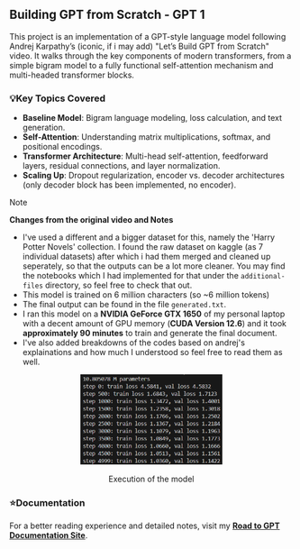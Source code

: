 ## Building GPT from Scratch - GPT 1

This project is an implementation of a GPT-style language model following Andrej Karpathy’s (iconic, if i may add) "Let’s Build GPT from Scratch" video. It walks through the key components of modern transformers, from a simple bigram model to a fully functional self-attention mechanism and multi-headed transformer blocks.  

### **💡Key Topics Covered**  
- **Baseline Model**: Bigram language modeling, loss calculation, and text generation.
- **Self-Attention**: Understanding matrix multiplications, softmax, and positional encodings. 
- **Transformer Architecture**: Multi-head self-attention, feedforward layers, residual connections, and layer normalization.
- **Scaling Up**: Dropout regularization, encoder vs. decoder architectures (only decoder block has been implemented, no encoder).

> [!Note]
> **Changes from the original video and Notes**
> - I've used a different and a bigger dataset for this, namely the 'Harry Potter Novels' collection. I found the raw dataset on kaggle (as 7 individual datasets) after which i had them merged and cleaned up seperately, so that the outputs can be a lot more cleaner. You may find the notebooks which I had implemented for that under the `additional-files` directory, so feel free to check that out.
> - This model is trained on 6 million characters (so ~6 million tokens)
> - The final output can be found in the file `generated.txt`.
> - I ran this model on a **NVIDIA GeForce GTX 1650** of my personal laptop with a decent amount of GPU memory (**CUDA Version 12.6**) and it took **approximately 90 minutes** to train and generate the final document.
> - I've also added breakdowns of the codes based on andrej's explainations and how much I understood so feel free to read them as well.

<div align="center">
<img src="additional-files\static\training-time.png" alt="Thumbnail" width="50%">
<p>Execution of the model</p>
</div>

### **⭐Documentation**
For a better reading experience and detailed notes, visit my **[Road to GPT Documentation Site](https://muzzammilshah.github.io/Road-to-GPT/GPT-1/)**.
